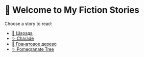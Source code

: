 # 📖 Welcome to My Fiction Stories

Choose a story to read:

- [🌟 Шарада](First_story.md)
- [✨ Charade](second_story.md)
- [🌟 Гранатовое дерево](First_story.md)
- [✨ Pomegranate Tree](second_story.md)


